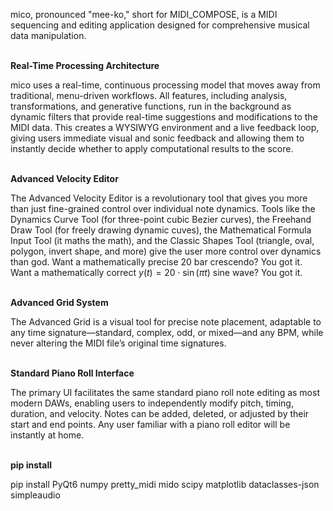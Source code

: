 mico, pronounced "mee-ko," short for MIDI_COMPOSE, is a MIDI sequencing and editing application designed for comprehensive musical data manipulation.
<br>
<br>

**Real-Time Processing Architecture**

mico uses a real-time, continuous processing model that moves away from traditional, menu-driven workflows. All features, including analysis, transformations, and generative functions, run in the background as dynamic filters that provide real-time suggestions and modifications to the MIDI data. This creates a WYSIWYG environment and a live feedback loop, giving users immediate visual and sonic feedback and allowing them to instantly decide whether to apply computational results to the score.
<br>
<br>

**Advanced Velocity Editor** 

The Advanced Velocity Editor is a revolutionary tool that gives you more than just fine-grained control over individual note dynamics. Tools like the Dynamics Curve Tool (for three-point cubic Bezier curves), the Freehand Draw Tool (for freely drawing dynamic cuves), the Mathematical Formula Input Tool (it maths the math), and the Classic Shapes Tool (triangle, oval, polygon, invert shape, and more) give the user more control over dynamics than god. Want a mathematically precise 20 bar crescendo? You got it. Want a mathematically correct 
$y(t) = 20 \cdot \sin(\pi t)$ 
sine wave? You got it.
<br>
<br>

**Advanced Grid System** 

The Advanced Grid is a visual tool for precise note placement, adaptable to any time signature—standard, complex, odd, or mixed—and any BPM, while never altering the MIDI file’s original time signatures.
<br>
<br>

**Standard Piano Roll Interface**

The primary UI facilitates the same standard piano roll note editing as most modern DAWs, enabling users to independently modify pitch, timing, duration, and velocity. Notes can be added, deleted, or adjusted by their start and end points. Any user familiar with a piano roll editor will be instantly at home.
<br>
<br>

**pip install**

pip install PyQt6 numpy pretty_midi mido scipy matplotlib dataclasses-json simpleaudio